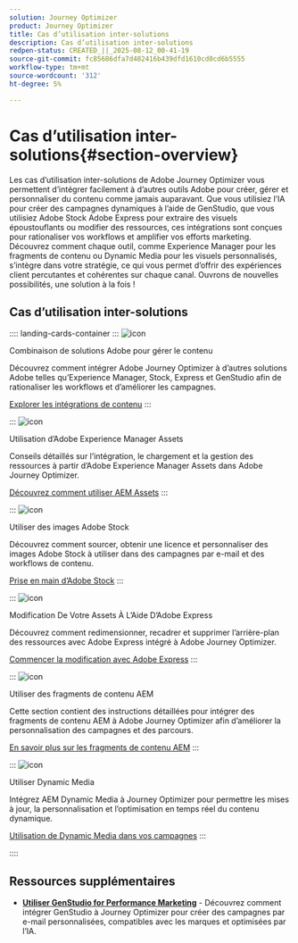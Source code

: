 ```yaml
---
solution: Journey Optimizer
product: Journey Optimizer
title: Cas d’utilisation inter-solutions
description: Cas d’utilisation inter-solutions
redpen-status: CREATED_||_2025-08-12_00-41-19
source-git-commit: fc85686dfa7d482416b439dfd1610cd0cd6b5555
workflow-type: tm+mt
source-wordcount: '312'
ht-degree: 5%

---
```



# Cas d’utilisation inter-solutions{#section-overview}

Les cas d’utilisation inter-solutions de Adobe Journey Optimizer vous permettent d’intégrer facilement à d’autres outils Adobe pour créer, gérer et personnaliser du contenu comme jamais auparavant. Que vous utilisiez l’IA pour créer des campagnes dynamiques à l’aide de GenStudio, que vous utilisiez Adobe Stock Adobe Express pour extraire des visuels époustouflants ou modifier des ressources, ces intégrations sont conçues pour rationaliser vos workflows et amplifier vos efforts marketing. Découvrez comment chaque outil, comme Experience Manager pour les fragments de contenu ou Dynamic Media pour les visuels personnalisés, s’intègre dans votre stratégie, ce qui vous permet d’offrir des expériences client percutantes et cohérentes sur chaque canal. Ouvrons de nouvelles possibilités, une solution à la fois !

## Cas d’utilisation inter-solutions

:::: landing-cards-container
:::
![icon](https://cdn.experienceleague.adobe.com/icons/puzzle-piece.svg)

Combinaison de solutions Adobe pour gérer le contenu

Découvrez comment intégrer Adobe Journey Optimizer à d’autres solutions Adobe telles qu’Experience Manager, Stock, Express et GenStudio afin de rationaliser les workflows et d’améliorer les campagnes.

[Explorer les intégrations de contenu](../using/integrations/content-integrations.md)
:::

:::
![icon](https://cdn.experienceleague.adobe.com/icons/screwdriver-wrench.svg)

Utilisation d’Adobe Experience Manager Assets

Conseils détaillés sur l’intégration, le chargement et la gestion des ressources à partir d’Adobe Experience Manager Assets dans Adobe Journey Optimizer.

[Découvrez comment utiliser AEM Assets](../using/integrations/assets.md)
:::

:::
![icon](https://cdn.experienceleague.adobe.com/icons/images.svg)

Utiliser des images Adobe Stock

Découvrez comment sourcer, obtenir une licence et personnaliser des images Adobe Stock à utiliser dans des campagnes par e-mail et des workflows de contenu.

[Prise en main d’Adobe Stock](../using/integrations/stock.md)
:::

:::
![icon](https://cdn.experienceleague.adobe.com/icons/pencil-ruler.svg)

Modification De Votre Assets À L’Aide D’Adobe Express

Découvrez comment redimensionner, recadrer et supprimer l’arrière-plan des ressources avec Adobe Express intégré à Adobe Journey Optimizer.

[Commencer la modification avec Adobe Express](../using/integrations/express.md)
:::

:::
![icon](https://cdn.experienceleague.adobe.com/icons/code-branch.svg)

Utiliser des fragments de contenu AEM

Cette section contient des instructions détaillées pour intégrer des fragments de contenu AEM à Adobe Journey Optimizer afin d’améliorer la personnalisation des campagnes et des parcours.

[En savoir plus sur les fragments de contenu AEM](../using/integrations/aem-fragments.md)
:::

:::
![icon](https://cdn.experienceleague.adobe.com/icons/bullseye.svg)

Utiliser Dynamic Media

Intégrez AEM Dynamic Media à Journey Optimizer pour permettre les mises à jour, la personnalisation et l’optimisation en temps réel du contenu dynamique.

[Utilisation de Dynamic Media dans vos campagnes](../using/integrations/aem-dynamic.md)
:::

::::


## Ressources supplémentaires

- **[Utiliser GenStudio for Performance Marketing](../using/integrations/genstudio.md)** - Découvrez comment intégrer GenStudio à Journey Optimizer pour créer des campagnes par e-mail personnalisées, compatibles avec les marques et optimisées par l’IA.
